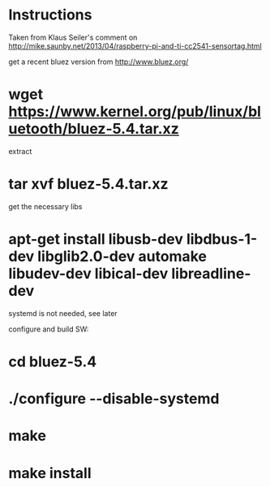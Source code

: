 Instructions
============

Taken from Klaus Seiler's comment on http://mike.saunby.net/2013/04/raspberry-pi-and-ti-cc2541-sensortag.html


get a recent bluez version from http://www.bluez.org/
# wget https://www.kernel.org/pub/linux/bluetooth/bluez-5.4.tar.xz
extract
# tar xvf bluez-5.4.tar.xz

get the necessary libs
# apt-get install libusb-dev libdbus-1-dev libglib2.0-dev automake libudev-dev libical-dev libreadline-dev

systemd is not needed, see later

configure and build SW:
# cd bluez-5.4
# ./configure --disable-systemd
# make
# make install
